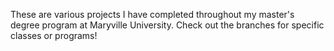These are various projects I have completed throughout my master's degree program at Maryville University. Check out the branches for specific classes or programs!
